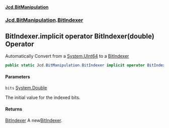 #### [Jcd.BitManipulation](index.md 'index')

### [Jcd.BitManipulation](Jcd.BitManipulation.md 'Jcd.BitManipulation').[BitIndexer](Jcd.BitManipulation.BitIndexer.md 'Jcd.BitManipulation.BitIndexer')

## BitIndexer.implicit operator BitIndexer(double) Operator

Automatically Convert from a
[System.UInt64](https://docs.microsoft.com/en-us/dotnet/api/System.UInt64 'System.UInt64')
to a
[BitIndexer](Jcd.BitManipulation.BitIndexer.md 'Jcd.BitManipulation.BitIndexer')

```csharp
public static Jcd.BitManipulation.BitIndexer implicit operator BitIndexer(double bits);
```

#### Parameters

<a name='Jcd.BitManipulation.BitIndexer.op_ImplicitJcd.BitManipulation.BitIndexer(double).bits'></a>

`bits` [System.Double](https://docs.microsoft.com/en-us/dotnet/api/System.Double 'System.Double')

The initial value for the indexed bits.

#### Returns

[BitIndexer](Jcd.BitManipulation.BitIndexer.md 'Jcd.BitManipulation.BitIndexer')
A new[BitIndexer](Jcd.BitManipulation.BitIndexer.md 'Jcd.BitManipulation.BitIndexer').